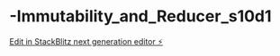 # -Immutability_and_Reducer_s10d1

[Edit in StackBlitz next generation editor ⚡️](https://stackblitz.com/~/github.com/asyaisbil/-Immutability_and_Reducer_s10d1)